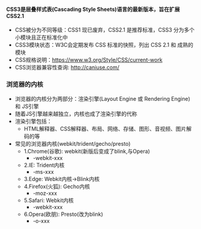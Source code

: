 #### CSS3是层叠样式表(Cascading Style Sheets)语言的最新版本，旨在扩展CSS2.1
- CSS被分为不同等级：CSS1 现已废弃，CSS2.1 是推荐标准，CSS3 分为多个小模块且正在标准化中
- CSS3模块状态：W3C会定期发布 CSS 标准的快照，列出 CSS 2.1 和 成熟的模块
- CSS规格说明：https://www.w3.org/Style/CSS/current-work
- CSS浏览器兼容性查询: http://caniuse.com/

### 浏览器的内核
- 浏览器的内核分为两部分：渲染引擎(Layout Engine 或 Rendering Engine) 和 JS引擎
- 随着JS引擎越来越独立，内核也成了渲染引擎的代称
- 渲染引擎包括：
  - HTML解释器、CSS解释器、布局、网络、存储、图形、音视频、图片解码的等
- 常见的浏览器内核(webkit/trident/gecho/presto)
  - 1.Chrome(谷歌): webkit(新版后变成了blink,与Opera)
    - -webkit-xxx
  - 2.IE: Trident内核
    - -ms-xxx
  - 3.Edge: Webkit内核->Blink内核
  - 4.Firefox(火狐): Gecho内核
    - -moz-xxx
  - 5.Safari: Webkit内核
    - -webkit-xxx
  - 6.Opera(欧朋): Presto(改为blink)
    - -o-xxx
